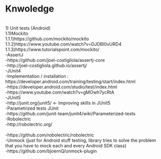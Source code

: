 # Knwoledge
<br/>
1) Unit tests (Android)<br/>
    1.1)Mockito <br/>
      1.1.1)https://github.com/mockito/mockito <br/>
      1.1.2)https://www.youtube.com/watch?v=DJDBl0vURD4<br/>
      1.1.3)https://www.tutorialspoint.com/mockito/<br/>
    -AssertJ<br/>
      -https://github.com/joel-costigliola/assertj-core<br/>
      -http://joel-costigliola.github.io/assertj/<br/>
    -JUnit4<br/>
      -Implementation / installation : https://developer.android.com/training/testing/start/index.html<br/>
      -https://developer.android.com/studio/test/index.html<br/>
      -https://www.youtube.com/watch?v=gMOwh7ycRtA<br/>
    -JUnit5<br/>
      -http://junit.org/junit5/ <- Improving skills in JUnit5<br/>
    -Parametrized tests JUnit<br/>
      -https://github.com/junit-team/junit4/wiki/Parameterized-tests<br/>
    -Robolectric<br/>
      -http://robolectric.org/<br/><br/>
      -https://github.com/robolectric/robolectric<br/>
    -Unmock (just for Android stuff testing, library tries to solve the problem that you have to mock each and every Android SDK class)<br/>
      -https://github.com/bjoernQ/unmock-plugin<br/>
      
